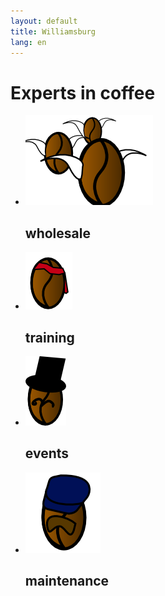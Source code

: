 ```yaml
---
layout: default
title: Williamsburg
lang: en
---
```


<!-- <div class="container"> -->
<!-- <div class="cover-strip" style="background-image: url(images/souk/maintenance.JPG)">
</div> -->
<div id="intro" class="row center">
	<h1>Experts in coffee</h1>
	<ul class="icon-group-big">
		<li>
			<img src="graphic/wholesale.png"></i>
			<h2>wholesale</h2>
		</li>
		<li>
			<img src="graphic/training.png"></i>
			<h2>training</h2>
		</li>
		<li>
			<img src="graphic/events.png"></i>
			<h2>events</h2>
		</li>
		<li>
			<img src="graphic/maintenance.png"></i>
			<h2>maintenance</h2>
		</li>

</div>


